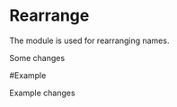 Rearrange 
=========

The module is used for rearranging names.

Some changes

#Example

Example changes
